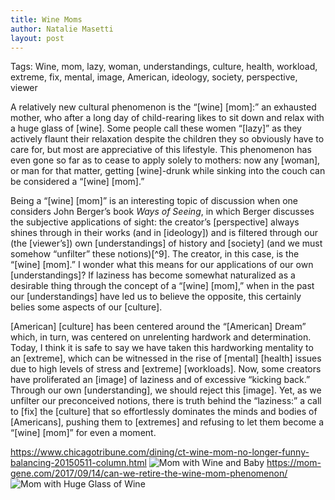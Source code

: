 ```yaml
---
title: Wine Moms
author: Natalie Masetti
layout: post
---
```


Tags: Wine, mom, lazy, woman, understandings, culture, health, workload, extreme, fix, mental, image, American, ideology, society, perspective, viewer

A relatively new cultural phenomenon is the “[wine] [mom]:” an exhausted mother, who after a long day of child-rearing likes to sit down and relax with a huge glass of [wine]. Some people call these women “[lazy]” as they actively flaunt their relaxation despite the children they so obviously have to care for, but most are appreciative of this lifestyle. This phenomenon has even gone so far as to cease to apply solely to mothers: now any [woman], or man for that matter, getting [wine]-drunk while sinking into the couch can be considered a “[wine] [mom].”

Being a “[wine] [mom]” is an interesting topic of discussion when one considers John Berger’s book *Ways of Seeing*, in which Berger discusses the subjective applications of sight: the creator’s [perspective] always shines through in their works (and in [ideology]) and is filtered through our (the [viewer’s]) own [understandings] of history and [society] (and we must somehow “unfilter” these notions)[^9]. The creator, in this case, is the “[wine] [mom].” I wonder what this means for our applications of our own [understandings]? If laziness has become somewhat naturalized as a desirable thing through the concept of a “[wine] [mom],” when in the past our [understandings] have led us to believe the opposite, this certainly belies some aspects of our [culture].

[American] [culture] has been centered around the “[American] Dream” which, in turn, was centered on unrelenting hardwork and determination. Today, I think it is safe to say we have taken this hardworking mentality to an [extreme], which can be witnessed in the rise of [mental] [health] issues due to high levels of stress and [extreme] [workloads]. Now, some creators have proliferated an [image] of laziness and of excessive “kicking back.” Through our own [understanding], we should reject this [image]. Yet, as we unfilter our preconceived notions, there is truth behind the “laziness:” a call to [fix] the [culture] that so effortlessly dominates the minds and bodies of [Americans], pushing them to [extremes] and refusing to let them become a “[wine] [mom]” for even a moment.

https://www.chicagotribune.com/dining/ct-wine-mom-no-longer-funny-balancing-20150511-column.html
![Mom with Wine and Baby](https://www.chicagotribune.com/resizer/G2Vg6lq3Dw4ERCsUH3zGNWkDUgw=/415x276/top/arc-anglerfish-arc2-prod-tronc.s3.amazonaws.com/public/XVXIEB76CJEIPNYOAFYJWMCONQ.jpg)
https://mom-gene.com/2017/09/14/can-we-retire-the-wine-mom-phenomenon/
![Mom with Huge Glass of Wine](https://i1.wp.com/mom-gene.com/wp-content/uploads/2017/08/winemom.jpg?w=448&ssl=1)

